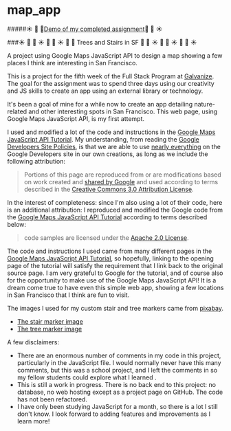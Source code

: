 # map_app

#####:sunny: :palm_tree: :evergreen_tree:[Demo of my completed assignment](http://lorienmcs.github.io/map_app/):evergreen_tree: :palm_tree: :sunny:


###:sunny: :palm_tree: :evergreen_tree: :sunny: :palm_tree: :evergreen_tree: :sunny: :palm_tree: :evergreen_tree: Trees and Stairs in SF :evergreen_tree: :palm_tree: :sunny: :evergreen_tree: :palm_tree: :sunny: :evergreen_tree: :palm_tree: :sunny:

A project using Google Maps JavaScript API to design a map showing a few places I think are interesting in San Francisco.

This is a project for the fifth week of the Full Stack Program at [Galvanize](http://www.galvanize.com/courses/full-stack/). The goal for the assignment was to spend three days using our creativity and JS skills to create an app using an external library or technology.

It's been a goal of mine for a while now to create an app detailing nature-related and other interesting spots in San Francisco. This web page, using Google Maps JavaScript API, is my first attempt.

I used and modified a lot of the code and instructions in the [Google Maps JavaScript API Tutorial](https://developers.google.com/maps/documentation/javascript/tutorial). My understanding, from reading the [Google Developers Site Policies](https://developers.google.com/site-policies), is that we are able to use [nearly everything](https://developers.google.com/site-policies#restrictions) on the Google Developers site in our own creations, as long as we include the following attribution:

> Portions of this page are reproduced from or are modifications based on work created and [shared by Google](https://developers.google.com/readme/policies/) and used according to terms described in the [Creative Commons 3.0 Attribution License](http://creativecommons.org/licenses/by/3.0/).

In the interest of completeness: since I'm also using a lot of their code, here is an additional attribution: I reproduced and modified the Google code from the [Google Maps JavaScript API Tutorial](https://developers.google.com/maps/documentation/javascript/tutorial) according to terms described below: 
> code samples are licensed under the [Apache 2.0 License](http://www.apache.org/licenses/LICENSE-2.0).

The code and instructions I used came from many different pages in the [Google Maps JavaScript API Tutorial](https://developers.google.com/maps/documentation/javascript/tutorial), so hopefully, linking to the opening page of the tutorial will satisfy the requirement that I link back to the original source page. I am very grateful to Google for the tutorial, and of course also for the opportunity to make use of the Google Maps JavaScript API! It is a dream come true to have even this simple web app, showing a few locations in San Francisco that I think are fun to visit.

The images I used for my custom stair and tree markers came from [pixabay](http://pixabay.com/).
- [The stair marker image](http://pixabay.com/en/stairway-steps-architecture-stairs-269321/)
- [The tree marker image](http://pixabay.com/en/tree-forest-trunk-nature-leaves-576847/)

A few disclaimers:
- There are an enormous number of comments in my code in this project, particularly in the JavaScript file. I would normally never have this many comments, but this was a school project, and I left the comments in so my fellow students could explore what I learned .
- This is still a work in progress. There is no back end to this project: no database, no web hosting except as a project page on GitHub. The code has not been refactored.
- I have only been studying JavaScript for a month, so there is a lot I still don't know. I look forward to adding features and improvements as I learn more!
